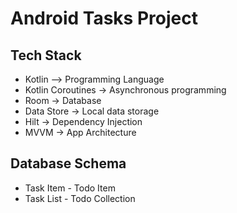 # Android Tasks Project

## Tech Stack
- Kotlin --> Programming Language
- Kotlin Coroutines -> Asynchronous programming
- Room -> Database
- Data Store -> Local data storage
- Hilt -> Dependency Injection
- MVVM -> App Architecture

## Database Schema

- Task Item - Todo Item
- Task List - Todo Collection